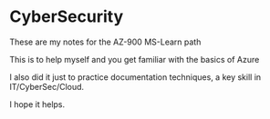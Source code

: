 # CyberSecurity

<p>These are my notes for the AZ-900 MS-Learn path</p>
<p>This is to help myself and you get familiar with the basics of Azure</p>
<p>I also did it just to practice documentation techniques, a key skill in IT/CyberSec/Cloud.</p>
<p>I hope it helps.<p/>
